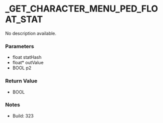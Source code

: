 # _GET_CHARACTER_MENU_PED_FLOAT_STAT

No description available.

### Parameters
* float statHash
* float* outValue
* BOOL p2

### Return Value
* BOOL

### Notes
* Build: 323

